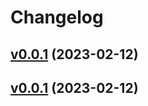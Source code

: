 # Changelog

## [v0.0.1](https://github.com/k1LoW/gh-setup/compare/3ad89381a358...v0.0.1) (2023-02-12)


## [v0.0.1](https://github.com/k1LoW/gh-setup/compare/3ad89381a358...v0.0.1) (2023-02-12)

